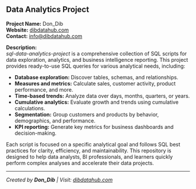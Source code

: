 

<h2>Data Analytics Project</h2>

<p>
  <strong>Project Name:</strong> Don_Dib<br>
  <strong>Website:</strong> <a href="https://dibdatahub.com" target="_blank">dibdatahub.com</a><br>
  <strong>Contact:</strong> <a href="mailto:info@dibdatahub.com">info@dibdatahub.com</a>
</p>

<p>
  <strong>Description:</strong><br>
  <em>sql-data-analytics-project</em> is a comprehensive collection of SQL scripts for data exploration, analytics, and business intelligence reporting. This project provides ready-to-use SQL queries for various analytical needs, including:
</p>
<ul>
  <li><strong>Database exploration:</strong> Discover tables, schemas, and relationships.</li>
  <li><strong>Measures and metrics:</strong> Calculate sales, customer activity, product performance, and more.</li>
  <li><strong>Time-based trends:</strong> Analyze data over days, months, quarters, or years.</li>
  <li><strong>Cumulative analytics:</strong> Evaluate growth and trends using cumulative calculations.</li>
  <li><strong>Segmentation:</strong> Group customers and products by behavior, demographics, and performance.</li>
  <li><strong>KPI reporting:</strong> Generate key metrics for business dashboards and decision-making.</li>
</ul>

<p>
  Each script is focused on a specific analytical goal and follows SQL best practices for clarity, efficiency, and maintainability. This repository is designed to help data analysts, BI professionals, and learners quickly perform complex analyses and accelerate their data projects.
</p>

<hr>

<p>
  <em>Created by <strong>Don_Dib</strong> | Visit: <a href="https://dibdatahub.com" target="_blank">dibdatahub.com</a></em>
</p>
